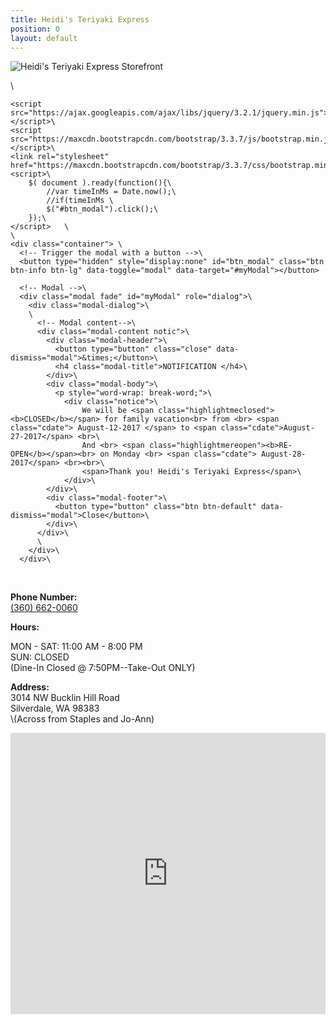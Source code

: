 ```yaml
---
title: Heidi's Teriyaki Express
position: 0
layout: default
---
```


![Heidi's Teriyaki Express Storefront](/uploads/storefront.jpg)

<style>\
		.notice {text-align: center;}\
		.highlightme { background-color:#FFFF00; font-size: 150%; }\
		.highlightmeclosed { background-color:#ff9966; font-size: 150%; }\
		.highlightmereopen { background-color:#66ccff; font-size: 150%; }\
		\
		.cdate { background-color:#FFFF00; font-size: 150%; }\
	</style>\
	<script src="https://ajax.googleapis.com/ajax/libs/jquery/3.2.1/jquery.min.js"></script>\
	<script src="https://maxcdn.bootstrapcdn.com/bootstrap/3.3.7/js/bootstrap.min.js"></script>\
	<link rel="stylesheet" href="https://maxcdn.bootstrapcdn.com/bootstrap/3.3.7/css/bootstrap.min.css">\
	<script>\
		$( document ).ready(function(){\
			//var timeInMs = Date.now();\
			//if(timeInMs \
			$("#btn_modal").click();\
		});\
	</script>	\
	\
	<div class="container">	\
	  <!-- Trigger the modal with a button -->\
	  <button type="hidden" style="display:none" id="btn_modal" class="btn btn-info btn-lg" data-toggle="modal" data-target="#myModal"></button>

	  <!-- Modal -->\
	  <div class="modal fade" id="myModal" role="dialog">\
		<div class="modal-dialog">\
		\
		  <!-- Modal content-->\
		  <div class="modal-content notic">\
			<div class="modal-header">\
			  <button type="button" class="close" data-dismiss="modal">&times;</button>\
			  <h4 class="modal-title">NOTIFICATION </h4>\
			</div>\
			<div class="modal-body">\
			  <p style="word-wrap: break-word;">\
				<div class="notice">\
					We will be <span class="highlightmeclosed"><b>CLOSED</b></span> for family vacation<br> from <br> <span class="cdate"> August-12-2017 </span> to <span class="cdate">August-27-2017</span> <br>\
					And <br> <span class="highlightmereopen"><b>RE-OPEN</b></span><br> on Monday <br> <span class="cdate"> August-28-2017</span> <br><br>\
					<span>Thank you! Heidi's Teriyaki Express</span>\
				</div>\
			</div>\
			<div class="modal-footer">\
			  <button type="button" class="btn btn-default" data-dismiss="modal">Close</button>\
			</div>\
		  </div>\
		  \
		</div>\
	  </div>\
  \
	</div>

<p><b>Phone Number:</b> <br/><a href="360-662-0060">(360) 662-0060</a><br/></p>

<p><b>Hours:</b><br/>

MON - SAT: 11:00 AM - 8:00 PM<br/>
SUN: CLOSED<br/>
\(Dine-In Closed @ 7:50PM--Take-Out ONLY)<br/>
<p/>

<p><b>Address:</b><br/>
3014 NW Bucklin Hill Road<br/>
Silverdale, WA 98383<br/>
\(Across from Staples and Jo-Ann)<br/>
</p>

<iframe src="https://www.google.com/maps/embed?pb=!1m18!1m12!1m3!1d2687.707223349842!2d-122.69196668436793!3d47.65125597918769!2m3!1f0!2f0!3f0!3m2!1i1024!2i768!4f13.1!3m3!1m2!1s0x54903a9432099a4b%3A0x88500a0880d8fef4!2sHeidi\+Teriyaki\+Express!5e0!3m2!1sen!2sus!4v1469594514828" height="450" width="100%" frameborder="0" style="border:0" allowfullscreen></iframe>